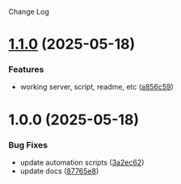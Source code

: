 Change Log

# [1.1.0](https://github.com/lukeocodes/mcp-server-npms/compare/v1.0.0...v1.1.0) (2025-05-18)


### Features

* working server, script, readme, etc ([a856c59](https://github.com/lukeocodes/mcp-server-npms/commit/a856c59b457d916b02b7b6e17915253cde912915))

# 1.0.0 (2025-05-18)


### Bug Fixes

* update automation scripts ([3a2ec62](https://github.com/lukeocodes/mcp-server-npms/commit/3a2ec624111e1c7e03509192e97dd54a40cc60fd))
* update docs ([87765e8](https://github.com/lukeocodes/mcp-server-npms/commit/87765e81d4f98ed7a756c25da8a505047d4317fd))
